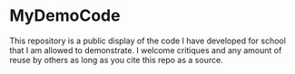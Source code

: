 MyDemoCode
==========

This repository is a public display of the code I have developed for school that I am allowed to demonstrate.
I welcome critiques and any amount of reuse by others as long as you cite this repo as a source.
